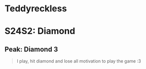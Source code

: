 # Teddyreckless

# S24S2: Diamond

## Peak: Diamond 3

>I play, hit diamond and lose all motivation to play the game :3